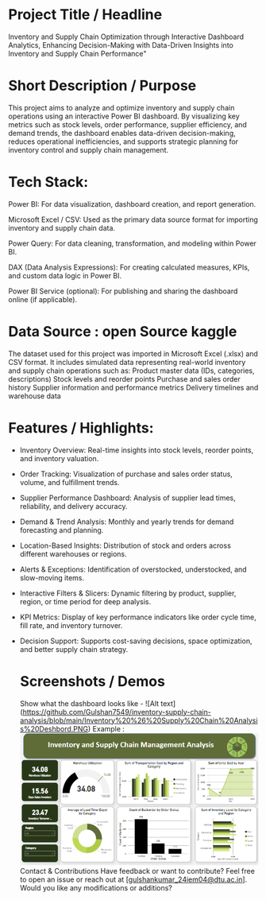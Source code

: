  # Project Title / Headline
Inventory and Supply Chain Optimization through Interactive Dashboard Analytics,
Enhancing Decision-Making with Data-Driven Insights into Inventory and Supply Chain Performance"

# Short Description / Purpose
This project aims to analyze and optimize inventory and supply chain operations using an interactive Power BI dashboard. By visualizing key metrics such as stock levels, order performance, supplier efficiency, and demand trends, the dashboard enables data-driven decision-making, reduces operational inefficiencies, and supports strategic planning for inventory control and supply chain management.

# Tech Stack:
Power BI: For data visualization, dashboard creation, and report generation.

Microsoft Excel / CSV: Used as the primary data source format for importing inventory and supply chain data.

Power Query: For data cleaning, transformation, and modeling within Power BI.

DAX (Data Analysis Expressions): For creating calculated measures, KPIs, and custom data logic in Power BI.

Power BI Service (optional): For publishing and sharing the dashboard online (if applicable).

# Data Source : open Source kaggle 
The dataset used for this project was imported in Microsoft Excel (.xlsx) and CSV format. It includes simulated data representing real-world inventory and supply chain operations such as:
Product master data (IDs, categories, descriptions)
Stock levels and reorder points
Purchase and sales order history
Supplier information and performance metrics
Delivery timelines and warehouse data

# Features / Highlights:
- Inventory Overview: Real-time insights into stock levels, reorder points, and inventory valuation.

- Order Tracking: Visualization of purchase and sales order status, volume, and fulfillment trends.

- Supplier Performance Dashboard: Analysis of supplier lead times, reliability, and delivery accuracy.

- Demand & Trend Analysis: Monthly and yearly trends for demand forecasting and planning.

- Location-Based Insights: Distribution of stock and orders across different warehouses or regions.

- Alerts & Exceptions: Identification of overstocked, understocked, and slow-moving items.

- Interactive Filters & Slicers: Dynamic filtering by product, supplier, region, or time period for deep analysis.

- KPI Metrics: Display of key performance indicators like order cycle time, fill rate, and inventory turnover.

- Decision Support: Supports cost-saving decisions, space optimization, and better supply chain strategy.

  # Screenshots / Demos
  Show what the dashboard looks like - ![Alt text] (https://github.com/Gulshan7549/inventory-supply-chain-analysis/blob/main/Inventory%20%26%20Supply%20Chain%20Analysis%20Deshbord.PNG)
Example : ![Deshbord Preview](https://github.com/Gulshan7549/inventory-supply-chain-analysis/blob/main/Inventory%20%26%20Supply%20Chain%20Analysis%20Deshbord.PNG)
Contact & Contributions Have feedback or want to contribute? Feel free to open an issue or reach out at [gulshankumar_24iem04@dtu.ac.in].
Would you like any modifications or additions?
